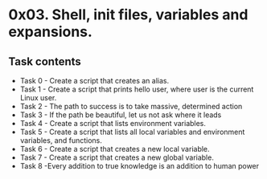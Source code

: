 # 0x03. Shell, init files, variables and expansions.
## Task contents
* Task 0 - Create a script that creates an alias.
* Task 1 - Create a script that prints hello user, where user is the current Linux user.
* Task 2 - The path to success is to take massive, determined action
* Task 3 - If the path be beautiful, let us not ask where it leads
* Task 4 - Create a script that lists environment variables.
* Task 5 - Create a script that lists all local variables and environment variables, and functions.
* Task 6 - Create a script that creates a new local variable.
* Task 7 - Create a script that creates a new global variable.
* Task 8 -Every addition to true knowledge is an addition to human power